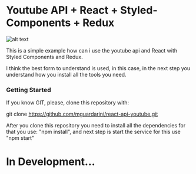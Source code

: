 # Youtube API + React + Styled-Components + Redux

![alt text](https://www.youtube.com/yt/about/media/images/brand-resources/icons/YouTube-icon-our_icon.png)

This is a simple example how can i use the youtube api and React with Styled Components and Redux. 

I think the best form to understand is used, in this case, in the next step you understand how you install all the tools you need.


### Getting Started

If you know GIT, please, clone this repository with: 

git clone https://github.com/mguardarini/react-api-youtube.git

After you clone this repository you need to install all the dependencies for that you use: "npm install", and next step is start the service for this use "npm start"

# In Development...

